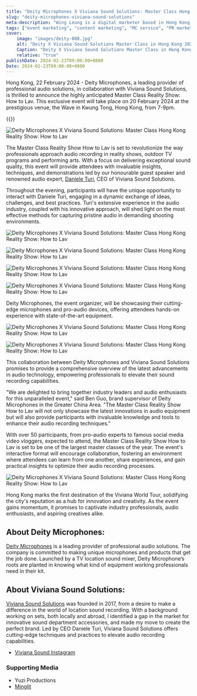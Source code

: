 ```yaml
---
title: "Deity Microphones X Viviana Sound Solutions: Master Class Hong Kong Reality Show: How to Lav"
slug: "deity-microphones-viviana-sound-solutions"
meta-description: "Wing Leung is a digital marketer based in Hong Kong, specializing in various aspects of digital marketing including content marketing, website management, SEO, SEM, and e-commerce strategy. My goal is to leverage my skills and experience to contribute to innovative marketing projects and help businesses grow in the digital landscape."
tags: ["event marketing", "content marketing", "MC service", "PR marketing", "Deity", "Viviana Sound Solutions"]
cover:
    image: "images/deity-008.jpg"
    alt: "Deity X Viviana Sound Solutions Master Class in Hong Kong 2024: How to lav"
    Caption: "Deity X Viviana Sound Solutions Master Class in Hong Kong 2024: How to lav"
    relative: "true"
publishDate: 2024-02-23T09:00:00+0800
Date: 2024-02-23T09:00:00+0800
---
```

Hong Kong, 22 February 2024 - Deity Microphones, a leading provider of professional audio solutions, in collaboration with Viviana Sound Solutions, is thrilled to announce the highly anticipated Master Class Reality Show: How to Lav. This exclusive event will take place on 20 February 2024 at the prestigious venue, the Wave in Kwung Tong, Hong Kong, from 7-9pm.

{{<youtube g3VAuSjUSzY>}}

![Deity Microphones X Viviana Sound Solutions: Master Class Hong Kong Reality Show: How to Lav](/images/deity-001.jpg)

The Master Class Reality Show How to Lav is set to revolutionize the way professionals approach audio recording in reality shows, outdoor TV programs and performing arts. With a focus on delivering exceptional sound quality, this event will provide attendees with invaluable insights, techniques, and demonstrations led by our honourable guest speaker and renowned audio expert, [Daniele Turi](https://www.instagram.com/turidaniele/), CEO of Viviana Sound Solutions.

Throughout the evening, participants will have the unique opportunity to interact with Daniele Turi, engaging in a dynamic exchange of ideas, challenges, and best practices. Turi's extensive experience in the audio industry, coupled with his innovative approach, will shed light on the most effective methods for capturing pristine audio in demanding shooting environments.

![Deity Microphones X Viviana Sound Solutions: Master Class Hong Kong Reality Show: How to Lav](/images/deity-002.jpg "Daniele Turi, the CEO of Viviana Sound demonstrated how to lav in the event")

![Deity Microphones X Viviana Sound Solutions: Master Class Hong Kong Reality Show: How to Lav](/images/deity-005.jpg "Daniele Turi, the CEO of Viviana Sound demonstrated how to lav in the event")

![Deity Microphones X Viviana Sound Solutions: Master Class Hong Kong Reality Show: How to Lav](/images/deity-006.jpg "Daniele Turi, the CEO of Viviana Sound demonstrated how to lav in the event")

![Deity Microphones X Viviana Sound Solutions: Master Class Hong Kong Reality Show: How to Lav](/images/deity-007.jpg "Daniele Turi, the CEO of Viviana Sound demonstrated how to lav in the event")


Deity Microphones, the event organizer, will be showcasing their cutting-edge microphones and pro-audio devices, offering attendees hands-on experience with state-of-the-art equipment. 

![Deity Microphones X Viviana Sound Solutions: Master Class Hong Kong Reality Show: How to Lav](/images/deity-003.jpg "Deity wierless microphone system")

![Deity Microphones X Viviana Sound Solutions: Master Class Hong Kong Reality Show: How to Lav](/images/deity-004.jpg "Deity supported all the audio equipment in the event")


This collaboration between Deity Microphones and Viviana Sound Solutions promises to provide a comprehensive overview of the latest advancements in audio technology, empowering professionals to elevate their sound recording capabilities.

"We are delighted to bring together industry leaders and audio enthusiasts for this unparalleled event," said Ben Guo, brand supervisor of Deity Microphones in the Greater China Area. "The Master Class Reality Show How to Lav will not only showcase the latest innovations in audio equipment but will also provide participants with invaluable knowledge and tools to enhance their audio recording techniques."

With over 50 participants, from pro-audio experts to famous social media video vloggers, expected to attend, the Master Class Reality Show How to Lav is set to be one of the largest master classes of the year. The event's interactive format will encourage collaboration, fostering an environment where attendees can learn from one another, share experiences, and gain practical insights to optimize their audio recording processes.

![Deity Microphones X Viviana Sound Solutions: Master Class Hong Kong Reality Show: How to Lav](/images/deity-008.jpg "Over 50 participants attended the event")


Hong Kong marks the first destination of the Viviana World Tour, solidifying the city's reputation as a hub for innovation and creativity. As the event gains momentum, it promises to captivate industry professionals, audio enthusiasts, and aspiring creatives alike.

## About Deity Microphones:
[Deity Microphones](https://deitymic.com/) is a leading provider of professional audio solutions. The company is committed to making unique microphones and products that get the job done. Launched by a TV location sound mixer, Deity Microphone’s roots are planted in knowing what kind of equipment working professionals need in their kit.

## About Viviana Sound Solutions:
[Viviana Sound Solutions](https://www.vivianaproducts.com/) was founded in 2017, from a desire to make a difference in the world of location sound recording. With a background working on sets, both locally and abroad, I identified a gap in the market for innovative sound department accessories, and made my move to create the perfect brand. Led by CEO Daniele Turi, Viviana Sound Solutions offers cutting-edge techniques and practices to elevate audio recording capabilities.

- [Viviana Sound Instagram](https://www.instagram.com/p/C3m2VEGiOHB/)

### Supporting Media
- Yuzi Productions 
- [Minglit](https://www.minglit.info)